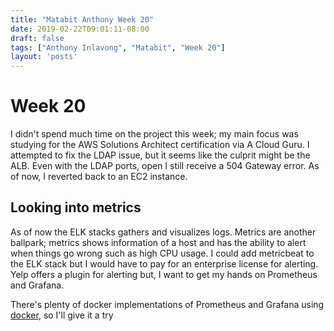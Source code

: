 ```yaml
---
title: "Matabit Anthony Week 20"
date: 2019-02-22T09:01:11-08:00
draft: false
tags: ["Anthony Inlavong", "Matabit", "Week 20"]
layout: 'posts'
---
```

# Week 20
I didn't spend much time on the project this week; my main focus was studying for the AWS Solutions Architect certification via A Cloud Guru. I attempted to fix the LDAP issue, but it seems like the culprit might be the ALB. Even with the LDAP ports, open I still receive a 504 Gateway error. As of now, I reverted back to an EC2 instance. 

## Looking into metrics
As of now the ELK stacks gathers and visualizes logs. Metrics are another ballpark; metrics shows information of a host and has the ability to alert when things go wrong such as high CPU usage. I could add metricbeat to the ELK stack but I would have to pay for an enterprise license for alerting. Yelp offers a plugin for alerting but, I want to get my hands on Prometheus and Grafana. 

There's plenty of docker implementations of Prometheus and Grafana using [docker](https://github.com/stefanprodan/dockprom), so I'll give it a try
